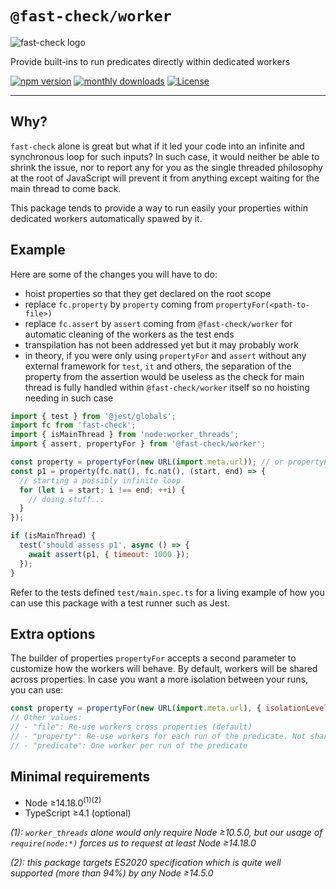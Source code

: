# `@fast-check/worker`

![fast-check logo](https://media.githubusercontent.com/media/dubzzz/fast-check/main/website/static/img/logo.png)

Provide built-ins to run predicates directly within dedicated workers

<a href="https://badge.fury.io/js/@fast-check%2Fworker"><img src="https://badge.fury.io/js/@fast-check%2Fworker.svg" alt="npm version" /></a>
<a href="https://www.npmjs.com/package/@fast-check/worker"><img src="https://img.shields.io/npm/dm/@fast-check%2Fworker" alt="monthly downloads" /></a>
<a href="https://github.com/dubzzz/fast-check/blob/main/packages/worker/LICENSE"><img src="https://img.shields.io/npm/l/@fast-check%2Fworker.svg" alt="License" /></a>

---

## Why?

`fast-check` alone is great but what if it led your code into an infinite and synchronous loop for such inputs? In such case, it would neither be able to shrink the issue, nor to report any for you as the single threaded philosophy at the root of JavaScript will prevent it from anything except waiting for the main thread to come back.

This package tends to provide a way to run easily your properties within dedicated workers automatically spawed by it.

## Example

Here are some of the changes you will have to do:

- hoist properties so that they get declared on the root scope
- replace `fc.property` by `property` coming from `propertyFor(<path-to-file>)`
- replace `fc.assert` by `assert` coming from `@fast-check/worker` for automatic cleaning of the workers as the test ends
- transpilation has not been addressed yet but it may probably work
- in theory, if you were only using `propertyFor` and `assert` without any external framework for `test`, `it` and others, the separation of the property from the assertion would be useless as the check for main thread is fully handled within `@fast-check/worker` itself so no hoisting needing in such case

```js
import { test } from '@jest/globals';
import fc from 'fast-check';
import { isMainThread } from 'node:worker_threads';
import { assert, propertyFor } from '@fast-check/worker';

const property = propertyFor(new URL(import.meta.url)); // or propertyFor(pathToFileURL(__filename)) in commonjs
const p1 = property(fc.nat(), fc.nat(), (start, end) => {
  // starting a possibly infinite loop
  for (let i = start; i !== end; ++i) {
    // doing stuff...
  }
});

if (isMainThread) {
  test('should assess p1', async () => {
    await assert(p1, { timeout: 1000 });
  });
}
```

Refer to the tests defined `test/main.spec.ts` for a living example of how you can use this package with a test runner such as Jest.

## Extra options

The builder of properties `propertyFor` accepts a second parameter to customize how the workers will behave. By default, workers will be shared across properties. In case you want a more isolation between your runs, you can use:

```js
const property = propertyFor(new URL(import.meta.url), { isolationLevel: 'predicate' });
// Other values:
// - "file": Re-use workers cross properties (default)
// - "property": Re-use workers for each run of the predicate. Not shared across properties!
// - "predicate": One worker per run of the predicate
```

## Minimal requirements

- Node ≥14.18.0<sup>(1)</sup><sup>(2)</sup>
- TypeScript ≥4.1 (optional)

_(1): `worker_threads` alone would only require Node ≥10.5.0, but our usage of `require(node:*)` forces us to request at least Node ≥14.18.0_

_(2): this package targets ES2020 specification which is quite well supported (more than 94%) by any Node ≥14.5.0_
